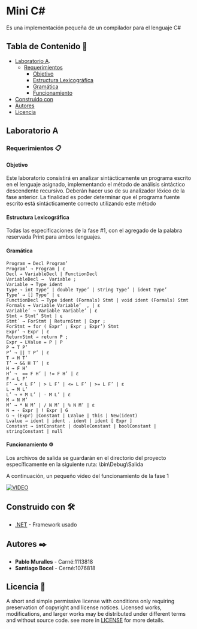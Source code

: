 # Mini C#

Es una implementación pequeña de un compilador para el lenguaje C#

## Tabla de Contenido 🚀

- [Laboratorio A](#Laboratorio-A).
     - [Requerimientos](#Requerimientos-)
          - [Objetivo](#objetivo)
          - [Estructura Lexicográfica](#Estructura-Lexicográfica)
          - [Gramática](#Gramática)
          - [Funcionamiento](#funcionamiento-%EF%B8%8F)
- [Construido con](#construido-con-%EF%B8%8F)
- [Autores](#autores-%EF%B8%8F)
- [Licencia](#licencia-)
 
 


## Laboratorio A

### Requerimientos 📋

#### Objetivo

Este laboratorio consistirá en analizar sintácticamente un programa escrito en el lenguaje
asignado, implementando el método de análisis sintáctico descendente recursivo. Deberán
hacer uso de su analizador léxico de la fase anterior. La finalidad es poder determinar que
el programa fuente escrito está sintácticamente correcto utilizando este método

#### Estructura Lexicográfica

Todas las especificaciones de la fase #1, con el agregado de la palabra reservada Print
para ambos lenguajes. 

#### Gramática

```
Program → Decl Program’
Program’ → Program | ε
Decl → VariableDecl | FunctionDecl
VariableDecl →  Variable ;
Variable → Type ident
Type → int Type’ | double Type’ | string Type’ | ident Type’
Type’ → [] Type’ | ε
FunctionDecl → Type ident (Formals) Stmt | void ident (Formals) Stmt 
Formals → Variable Variable’  , | ε    
Variable’ → Variable Variable’ | ε
Stmt → Stmt’ Stmt | ε
Stmt´ → ForStmt | ReturnStmt | Expr ; 
ForStmt → for ( Expr’ ; Expr ; Expr’) Stmt
Expr’ → Expr | ε 
ReturnStmt → return P ;
Expr → LValue = P | P 
P → T P’ 
P’ → || T P’ | ε
T → H T’
T’ → && H T’ | ε
H → F H’
H’ →  == F H’ | != F H’ | ε
F → L F’
F’ → < L F’ | > L F’ | <= L F’ | >= L F’ | ε
L → M L’
L’ → + M L’ | - M L’ | ε
M → N M’
M’ → * N M’ | / N M’ | % N M’ | ε
N → - Expr | ! Expr | G
G → (Expr) |Constant | LValue | this | New(ident) 
Lvalue → ident | ident . ident | ident [ Expr ]
Constant → intConstant | doubleConstant | boolConstant | stringConstant | null

```

#### Funcionamiento ⚙️

Los archivos de salida se guardarán en el directorio del proyecto específicamente en la siguiente ruta: \bin\Debug\Salida

A continuación, un pequeño video del funcionamiento de la fase 1

[![VIDEO](https://img.youtube.com/vi/1HR2VJ3BnYc/0.jpg)](https://www.youtube.com/watch?v=1HR2VJ3BnYc)


## Construido con 🛠️

* [.NET](https://dotnet.microsoft.com/download/dotnet-framework/net472) - Framework usado
 


## Autores ✒️

* **Pablo Muralles**  - Carné:1113818
* **Santiago Bocel**  - Cerné:1076818

  

## Licencia 📄

A short and simple permissive license with conditions only requiring preservation of copyright and license notices. Licensed works, modifications, and larger works may be distributed under different terms and without source code. 
see more in [LICENSE](https://github.com/PabloMuralles/Compiladores/blob/master/LICENSE) for more details.

 
